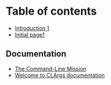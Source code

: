 # Table of contents

* [Introduction 1](README.md)
* [Initial page1](initial-page.md)

## Documentation

* [The Command-Line Mission](documentation/mission.md)
* [Welcome to CLArgs documentation](documentation/index.md)

